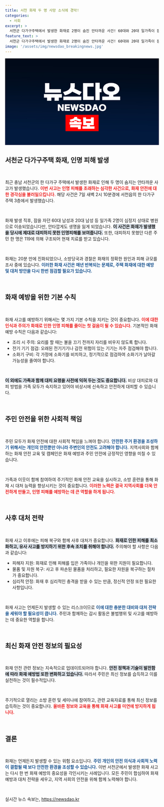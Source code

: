 ```yaml
---
title: 서천 화재 두 명 사망 소식에 경악!
categories:
  - 사회
excerpt: >
  서천군 다가구주택에서 발생한 화재로 2명이 숨진 안타까운 사건! 60대와 20대 일가족이 잠을 자던 중 심정지 상태로 발견, 병원으로 옮겨졌으나 목숨을 잃어. 정확한 화재 원인 조사 중!
feature_text: >
  서천군 다가구주택에서 발생한 화재로 2명이 숨진 안타까운 사건! 60대와 20대 일가족이 잠을 자던 중 심정지 상태로 발견, 병원으로 옮겨졌으나 목숨을 잃어. 정확한 화재 원인 조사 중!
image: '/assets/img/newsdao_breakingnews.jpg'
---
```


<p><img src="/assets/img/newsdao_breakingnews.jpg" alt="pcversion 속보" /></p>

<h2 data-ke-size="size26">서천군 다가구주택 화재, 인명 피해 발생</h2>

<p data-ke-size="size16">&nbsp;</p>

<p>최근 충남 서천군의 한 다가구 주택에서 발생한 화재로 인해 두 명이 숨지는 안타까운 사고가 발생했습니다. <b><span style="color: #ee2323;">이번 사고는 인명 피해를 초래하는 심각한 사건으로, 화재 안전에 대한 경각심을 불러일으킵니다.</span></b> 해당 사건은 7일 새벽 2시 10분경에 서천읍의 한 다가구 주택 3층에서 발생했습니다. </p>

<p data-ke-size="size16">&nbsp;</p>

<p>화재 발생 직후, 잠을 자던 60대 남성과 20대 남성 등 일가족 2명이 심정지 상태로 병원으로 이송되었습니다만, 안타깝게도 생명을 잃게 되었습니다. <b><span style="background-color: #21538527;">이 사건은 화재가 발생했을 당시에 제대로 대피하지 못한 인명피해를 보여줍니다.</span></b> 또한, 대피하지 못했던 다른 주민 한 명은 119에 의해 구조되어 현재 치료를 받고 있습니다. </p>

<p data-ke-size="size16">&nbsp;</p>

<p>화재는 20분 만에 진화되었으나, 소방당국과 경찰은 화재의 정확한 원인과 피해 규모를 조사 중에 있습니다. <b><span style="color: #1a5490;">이러한 화재 사건은 매년 반복되는 문제로, 주택 화재에 대한 예방 및 대처 방안을 다시 한번 점검할 필요가 있습니다.</span></b> </p>

<p data-ke-size="size16">&nbsp;</p>

<h2 data-ke-size="size26">화재 예방을 위한 기본 수칙</h2>

<p data-ke-size="size16">&nbsp;</p>

<p>화재 사고를 예방하기 위해서는 몇 가지 기본 수칙을 지키는 것이 중요합니다. <b><span style="color: #ee2323;">이에 대한 인식과 주의가 화재로 인한 인명 피해를 줄이는 첫 걸음이 될 수 있습니다.</span></b> 기본적인 화재 예방 수칙은 다음과 같습니다:</p>

<ul>
  <li>조리 시 주의: 요리를 할 때는 불을 끄기 전까지 자리를 비우지 않도록 합니다.</li>
  <li>전기 기기 점검: 오래된 전기기기나 감전 위험이 있는 기기는 자주 점검해야 합니다.</li>
  <li>소화기 구비: 각 가정에 소화기를 비치하고, 정기적으로 점검하여 소화기가 날아갈 가능성을 줄여야 합니다.</li>
</ul>

<p data-ke-size="size16">&nbsp;</p>

<p><b><span style="background-color: #21538527;">이 외에도 가족과 함께 대피 요령을 사전에 익혀 두는 것도 중요합니다.</span></b> 비상 대피로와 대피 방법을 가족 모두가 숙지하고 있어야 비상시에 신속하고 안전하게 대피할 수 있습니다.</p>

<p data-ke-size="size16">&nbsp;</p>

<h2 data-ke-size="size26">주민 안전을 위한 사회적 책임</h2>

<p data-ke-size="size16">&nbsp;</p>

<p>주민 모두가 화재 안전에 대한 사회적 책임을 느껴야 합니다. <b><span style="color: #1a5490;">안전한 주거 환경을 조성하기 위해서는 개인의 안전뿐만 아니라 주변인의 안전도 고려해야 합니다.</span></b> 지역사회와 함께하는 화재 안전 교육 및 캠페인은 화재 예방과 주민 안전에 긍정적인 영향을 미칠 수 있습니다. </p>

<p data-ke-size="size16">&nbsp;</p>

<p>가족과 이웃이 함께 참여하여 주기적인 화재 안전 교육을 실시하고, 소방 훈련을 통해 화재 시 대처 능력을 향상시키는 것이 중요합니다. <b><span style="color: #ee2323;">이러한 노력은 결국 지역사회를 더욱 안전하게 만들고, 인명 피해를 예방하는 데 큰 역할을 하게 됩니다.</span></b></p>

<p data-ke-size="size16">&nbsp;</p>

<h2 data-ke-size="size26">사후 대처 전략</h2>

<p data-ke-size="size16">&nbsp;</p>

<p>화재 사고 이후에는 피해 복구와 함께 사후 대처가 중요합니다. <b><span style="background-color: #21538527;">화재로 인한 피해를 최소화하고, 유사 사고를 방지하기 위한 후속 조치를 취해야 합니다.</span></b> 주의해야 할 사항은 다음과 같습니다:</p>

<ul>
  <li>피해자 지원: 화재로 인해 피해를 입은 가족이나 개인을 위한 지원이 필요합니다.</li>
  <li>물품 및 자원 복구: 사고 후 파손된 물품을 처리하고, 필요한 자원을 복구하는 절차가 중요합니다.</li>
  <li>심리적 안정: 화재 후 심리적인 충격을 받을 수 있는 만큼, 정신적 안정 또한 필요한 사항입니다.</li>
</ul>

<p data-ke-size="size16">&nbsp;</p>

<p>화재 사고는 언제든지 발생할 수 있는 리스크이므로 <b><span style="color: #1a5490;">이에 대한 충분한 대비와 대처 전략을 세워야 할 필요성이 큽니다.</span></b> 주민과 함께하는 감시 활동은 불법행위 및 사고를 예방하는 데 중요한 역할을 합니다.</p>

<p data-ke-size="size16">&nbsp;</p>

<h2 data-ke-size="size26">최신 화재 안전 정보의 필요성</h2>

<p data-ke-size="size16">&nbsp;</p>

<p>화재 안전 관련 정보는 지속적으로 업데이트되어야 합니다. <b><span style="background-color: #21538527;">안전 정책과 기술이 발전함에 따라 화재 예방법 또한 변화하고 있습니다.</span></b> 따라서 주민은 최신 정보를 습득하고 이를 실천하는 것이 필수적입니다. </p>

<p data-ke-size="size16">&nbsp;</p>

<p>주기적으로 열리는 소방 훈련 및 세미나에 참여하고, 관련 교육자료를 통해 최신 정보를 습득하는 것이 중요합니다. <b><span style="color: #ee2323;">올바른 정보와 교육을 통해 화재 사고를 미연에 방지하게 됩니다.</span></b> </p>

<p data-ke-size="size16">&nbsp;</p>

<h2 data-ke-size="size26">결론</h2>

<p data-ke-size="size16">&nbsp;</p>

<p>화재는 언제든지 발생할 수 있는 위험 요소입니다. <b><span style="color: #1a5490;">주민 개인의 안전 의식과 사회적 노력이 결합될 때 보다 안전한 환경을 조성할 수 있습니다.</span></b> 이번 서천군에서 발생한 화재 사고는 다시 한 번 화재 예방의 중요성을 각인시키는 사례입니다. 모든 주민이 합심하여 화재 예방과 대처 전략을 세우고, 지역 사회의 안전을 위해 함께 노력해야 합니다. </p>

<p data-ke-size="size16">&nbsp;</p>
실시간 뉴스 속보는, <a href="https://newsdao.kr" rel="dofollow">https://newsdao.kr</a>


